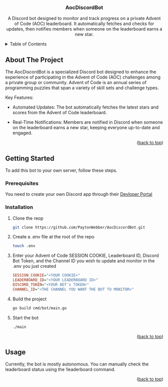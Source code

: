 <a name="readme-top"></a>

<h3 align="center">AocDiscordBot</h3>

  <p align="center">
  A Discord bot designed to monitor and track progress on a private Advent of Code (AOC) leaderboard. It automatically fetches and checks for updates, then notifies members when someone on the leaderboard earns a new star.
  </p>
</div>



<!-- TABLE OF CONTENTS -->
<details>
  <summary>Table of Contents</summary>
  <ol>
    <li><a href="#about-the-project">About The Project</a></li>
    <li>
      <a href="#getting-started">Getting Started</a>
      <ul>
        <li><a href="#installation">Installation</a></li>
      </ul>
    </li>
    <li><a href="#usage">Usage</a></li>
  </ol>
</details>



<!-- ABOUT THE PROJECT -->
## About The Project

The AocDiscordBot is a specialized Discord bot designed to enhance the experience of participating in the Advent of Code (AOC) challenges among a private group or community. Advent of Code is an annual series of programming puzzles that span a variety of skill sets and challenge types.

Key Features:

* Automated Updates: The bot automatically fetches the latest stars and scores from the Advent of Code leaderboard.

* Real-Time Notifications: Members are notified in Discord when someone on the leaderboard earns a new star, keeping everyone up-to-date and engaged.

<p align="right">(<a href="#readme-top">back to top</a>)</p>


<!-- GETTING STARTED -->
## Getting Started

To add this bot to your own server, follow these steps.

### Prerequisites

You need to create your own Discord app through their [Devloper Portal](https://discord.com/developers/docs/intro)

### Installation

1. Clone the reop
   ```sh
   git clone https://github.com/PaytonWebber/AocDiscordBot.git
   ```
2. Create a .env file at the root of the repo
   ```sh
   touch .env
   ```
3. Enter your Advent of Code SESSION COOKIE, Leaderboard ID, Discord Bot Token, and the Channel ID you wish to update and monitor in the .env you just created
   ```ini
   SESSION_COOKIE="<YOUR COOKIE>"
   LEADERBOARD_ID="<YOUR LEADERBOARD ID>"
   DISCORD_TOKEN="<YOUR BOT's TOKEN>"
   CHANNEL_ID="<THE CHANNEL YOU WANT THE BOT TO MONITOR>"
   ```
4. Build the project
   ```sh
   go build cmd/bot/main.go
   ```
5. Start the bot
   ```sh
   ./main

<p align="right">(<a href="#readme-top">back to top</a>)</p>


<!-- USAGE EXAMPLES -->
## Usage

Currently, the bot is mostly autonomous. You can manually check the leaderboard status using the !leaderboard command.

<p align="right">(<a href="#readme-top">back to top</a>)</p>
